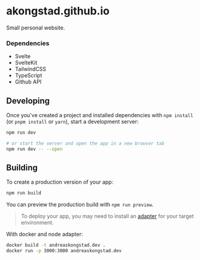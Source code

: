 # akongstad.github.io
Small personal website.

### Dependencies
- Svelte
- SvelteKit
- TailwindCSS
- TypeScript
- Github API

## Developing

Once you've created a project and installed dependencies with `npm install` (or `pnpm install` or `yarn`), start a development server:

```bash
npm run dev

# or start the server and open the app in a new browser tab
npm run dev -- --open
```

## Building

To create a production version of your app:

```bash
npm run build
```

You can preview the production build with `npm run preview`.

> To deploy your app, you may need to install an [adapter](https://kit.svelte.dev/docs/adapters) for your target environment.

With docker and node adapter:

```bash 
docker build -t andreaskongstad.dev .
docker run -p 3000:3000 andreaskongstad.dev
```

